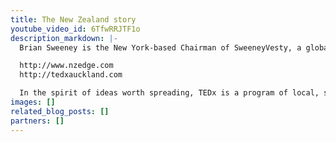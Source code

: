 ```yaml
---
title: The New Zealand story
youtube_video_id: 6TfwRRJTF1o
description_markdown: |-
  Brian Sweeney is the New York-based Chairman of SweeneyVesty, a global corporate communications company founded in Wellington in 1987 with Jane Vesty. He is dedicated to the idea of New Zealand exporting its services, innovation and creativity, and to the related positioning and communications New Zealand must undertake to be competitive globally. He has a Politics degree from the University of Waikato. Brian has produced film, books, photography, theatre and music. He first attended TED in Kobe, Japan in 1994.

  http://www.nzedge.com
  http://tedxauckland.com

  In the spirit of ideas worth spreading, TEDx is a program of local, self-organized events that bring people together to share a TED-like experience. At a TEDx event, TEDTalks video and live speakers combine to spark deep discussion and connection in a small group. These local, self-organized events are branded TEDx, where x = independently organized TED event. The TED Conference provides general guidance for the TEDx program, but individual TEDx events are self-organized.* (*Subject to certain rules and regulations)
images: []
related_blog_posts: []
partners: []
---
```

